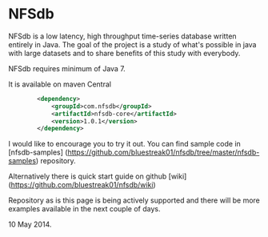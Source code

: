 NFSdb
======

NFSdb is a low latency, high throughput time-series database written entirely in Java. The goal of the project is a study of what's possible in java with large datasets and to share benefits of this study with everybody.

NFSdb requires minimum of Java 7.

It is available on maven Central

```xml
        <dependency>
            <groupId>com.nfsdb</groupId>
            <artifactId>nfsdb-core</artifactId>
            <version>1.0.1</version>
        </dependency>

```

I would like to encourage you to try it out. You can find sample code in [nfsdb-samples] (https://github.com/bluestreak01/nfsdb/tree/master/nfsdb-samples) repository.

Alternatively there is quick start guide on github [wiki] (https://github.com/bluestreak01/nfsdb/wiki)

Repository as is this page is being actively supported and there will be more examples available in the next couple of days.

10 May 2014.
